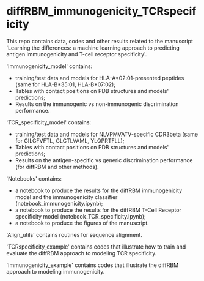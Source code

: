 # diffRBM_immunogenicity_TCRspecificity
This repo contains data, codes and other results related to the manuscript 'Learning the differences: a machine learning approach to
predicting antigen immunogenicity and T-cell receptor specificity'.

'Immunogenicity_model' contains:
- training/test data and models for HLA-A\*02:01-presented peptides (same for HLA-B\*35:01, HLA-B\*07:02);
- Tables with contact positions on PDB structures and models' predictions;
- Results on the immunogenic vs non-immunogenic discrimination performance.

'TCR_specificity_model' contains:
- training/test data and models for NLVPMVATV-specific CDR3beta (same for GILGFVFTL, GLCTLVAML, YLQPRTFLL);
- Tables with contact positions on PDB structures and models' predictions;
- Results on the antigen-specific vs generic discrimination performance (for diffRBM and other methods).

'Notebooks' contains:
- a notebook to produce the results for the diffRBM immunogenicity model and the immunogenicity classifier (notebook_immunogenicity.ipynb);
- a notebook to produce the results for the diffRBM T-Cell Receptor specificity model (notebook_TCR_specificity.ipynb);
- a notebook to produce the figures of the manuscript.

'Align_utils' contains routines for sequence alignment.

'TCRspecificity_example' contains codes that illustrate how to train and evaluate the diffRBM approach to modeling TCR specificity.

'Immunogenicity_example' contains codes that illustrate the diffRBM approach to modeling immunogenicity.
